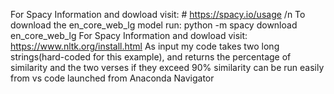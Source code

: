 For Spacy Information and dowload visit: # https://spacy.io/usage /n
To download the en_core_web_lg model run: python -m spacy download en_core_web_lg
For Spacy Information and dowload visit: https://www.nltk.org/install.html
As input my code takes two long strings(hard-coded for this example), and returns the percentage of similarity and the two verses if they exceed 90% similarity
can be run easily from vs code launched from Anaconda Navigator

